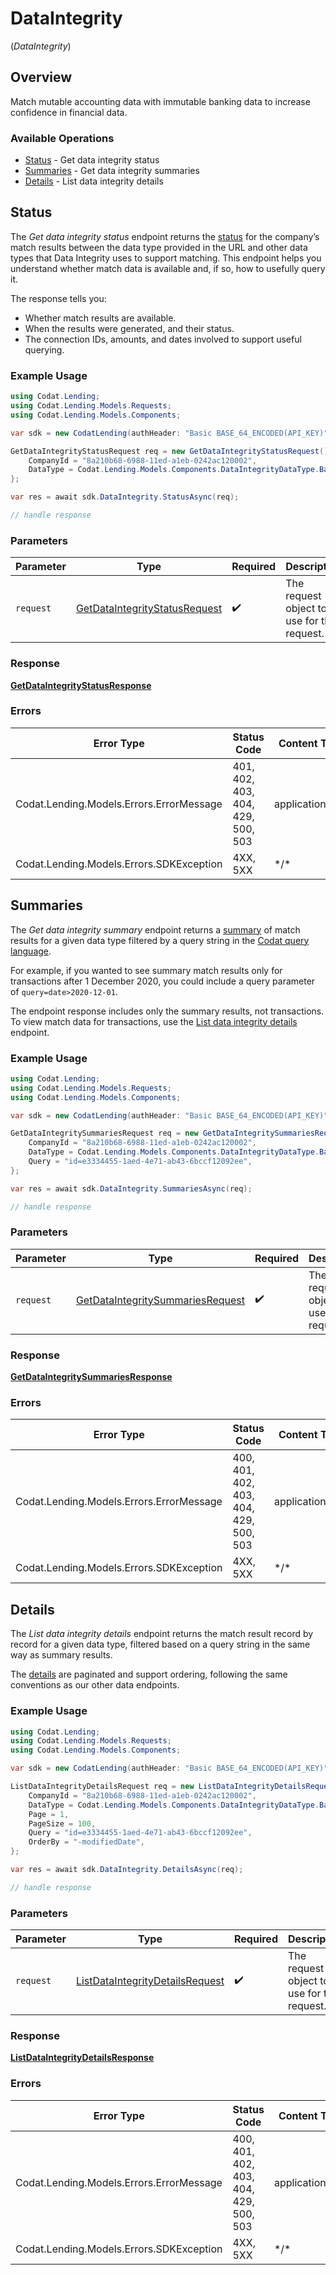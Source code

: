 # DataIntegrity
(*DataIntegrity*)

## Overview

Match mutable accounting data with immutable banking data to increase confidence in financial data.

### Available Operations

* [Status](#status) - Get data integrity status
* [Summaries](#summaries) - Get data integrity summaries
* [Details](#details) - List data integrity details

## Status

The *Get data integrity status* endpoint returns the [status](https://docs.codat.io/lending-api#/schemas/DataIntegrityStatus) for the company’s match results between the data type provided in the URL and other data types that Data Integrity uses to support matching.
This endpoint helps you understand whether match data is available and, if so, how to usefully query it.

The response tells you:

- Whether match results are available.
- When the results were generated, and their status.
- The connection IDs, amounts, and dates involved to support useful querying.

### Example Usage

```csharp
using Codat.Lending;
using Codat.Lending.Models.Requests;
using Codat.Lending.Models.Components;

var sdk = new CodatLending(authHeader: "Basic BASE_64_ENCODED(API_KEY)");

GetDataIntegrityStatusRequest req = new GetDataIntegrityStatusRequest() {
    CompanyId = "8a210b68-6988-11ed-a1eb-0242ac120002",
    DataType = Codat.Lending.Models.Components.DataIntegrityDataType.BankingAccounts,
};

var res = await sdk.DataIntegrity.StatusAsync(req);

// handle response
```

### Parameters

| Parameter                                                                               | Type                                                                                    | Required                                                                                | Description                                                                             |
| --------------------------------------------------------------------------------------- | --------------------------------------------------------------------------------------- | --------------------------------------------------------------------------------------- | --------------------------------------------------------------------------------------- |
| `request`                                                                               | [GetDataIntegrityStatusRequest](../../Models/Requests/GetDataIntegrityStatusRequest.md) | :heavy_check_mark:                                                                      | The request object to use for the request.                                              |

### Response

**[GetDataIntegrityStatusResponse](../../Models/Requests/GetDataIntegrityStatusResponse.md)**

### Errors

| Error Type                               | Status Code                              | Content Type                             |
| ---------------------------------------- | ---------------------------------------- | ---------------------------------------- |
| Codat.Lending.Models.Errors.ErrorMessage | 401, 402, 403, 404, 429, 500, 503        | application/json                         |
| Codat.Lending.Models.Errors.SDKException | 4XX, 5XX                                 | \*/\*                                    |

## Summaries

The *Get data integrity summary* endpoint returns a [summary](https://docs.codat.io/lending-api#/schemas/DataIntegritySummary) of match results for a given data type filtered by a query string in the [Codat query language](https://docs.codat.io/using-the-api/querying). 

For example, if you wanted to see summary match results only for transactions after 1 December 2020, you could include a query parameter of `query=date>2020-12-01`.

The endpoint response includes only the summary results, not transactions. To view match data for transactions, use the [List data integrity details](https://docs.codat.io/lending-api#/operations/get-data-integrity-summaries) endpoint.

### Example Usage

```csharp
using Codat.Lending;
using Codat.Lending.Models.Requests;
using Codat.Lending.Models.Components;

var sdk = new CodatLending(authHeader: "Basic BASE_64_ENCODED(API_KEY)");

GetDataIntegritySummariesRequest req = new GetDataIntegritySummariesRequest() {
    CompanyId = "8a210b68-6988-11ed-a1eb-0242ac120002",
    DataType = Codat.Lending.Models.Components.DataIntegrityDataType.BankingAccounts,
    Query = "id=e3334455-1aed-4e71-ab43-6bccf12092ee",
};

var res = await sdk.DataIntegrity.SummariesAsync(req);

// handle response
```

### Parameters

| Parameter                                                                                     | Type                                                                                          | Required                                                                                      | Description                                                                                   |
| --------------------------------------------------------------------------------------------- | --------------------------------------------------------------------------------------------- | --------------------------------------------------------------------------------------------- | --------------------------------------------------------------------------------------------- |
| `request`                                                                                     | [GetDataIntegritySummariesRequest](../../Models/Requests/GetDataIntegritySummariesRequest.md) | :heavy_check_mark:                                                                            | The request object to use for the request.                                                    |

### Response

**[GetDataIntegritySummariesResponse](../../Models/Requests/GetDataIntegritySummariesResponse.md)**

### Errors

| Error Type                               | Status Code                              | Content Type                             |
| ---------------------------------------- | ---------------------------------------- | ---------------------------------------- |
| Codat.Lending.Models.Errors.ErrorMessage | 400, 401, 402, 403, 404, 429, 500, 503   | application/json                         |
| Codat.Lending.Models.Errors.SDKException | 4XX, 5XX                                 | \*/\*                                    |

## Details

The *List data integrity details* endpoint returns the match result record by record for a given data type, filtered based on a query string in the same way as summary results.

The [details](https://docs.codat.io/lending-api#/schemas/DataIntegrityDetail) are paginated and support ordering, following the same conventions as our other data endpoints.

### Example Usage

```csharp
using Codat.Lending;
using Codat.Lending.Models.Requests;
using Codat.Lending.Models.Components;

var sdk = new CodatLending(authHeader: "Basic BASE_64_ENCODED(API_KEY)");

ListDataIntegrityDetailsRequest req = new ListDataIntegrityDetailsRequest() {
    CompanyId = "8a210b68-6988-11ed-a1eb-0242ac120002",
    DataType = Codat.Lending.Models.Components.DataIntegrityDataType.BankingAccounts,
    Page = 1,
    PageSize = 100,
    Query = "id=e3334455-1aed-4e71-ab43-6bccf12092ee",
    OrderBy = "-modifiedDate",
};

var res = await sdk.DataIntegrity.DetailsAsync(req);

// handle response
```

### Parameters

| Parameter                                                                                   | Type                                                                                        | Required                                                                                    | Description                                                                                 |
| ------------------------------------------------------------------------------------------- | ------------------------------------------------------------------------------------------- | ------------------------------------------------------------------------------------------- | ------------------------------------------------------------------------------------------- |
| `request`                                                                                   | [ListDataIntegrityDetailsRequest](../../Models/Requests/ListDataIntegrityDetailsRequest.md) | :heavy_check_mark:                                                                          | The request object to use for the request.                                                  |

### Response

**[ListDataIntegrityDetailsResponse](../../Models/Requests/ListDataIntegrityDetailsResponse.md)**

### Errors

| Error Type                               | Status Code                              | Content Type                             |
| ---------------------------------------- | ---------------------------------------- | ---------------------------------------- |
| Codat.Lending.Models.Errors.ErrorMessage | 400, 401, 402, 403, 404, 429, 500, 503   | application/json                         |
| Codat.Lending.Models.Errors.SDKException | 4XX, 5XX                                 | \*/\*                                    |